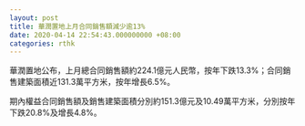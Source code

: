 ```yaml
---
layout: post
title: 華潤置地上月合同銷售額減少逾13%
date: 2020-04-14 22:54:43.000000000 +08:00
categories: rthk
---
```


華潤置地公布，上月總合同銷售額約224.1億元人民幣，按年下跌13.3%；合同銷售建築面積近131.3萬平方米，按年增長6.5%。

期內權益合同銷售額及銷售建築面積分別約151.3億元及10.49萬平方米，分別按年下跌20.8%及增長4.8%。
